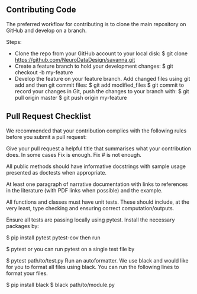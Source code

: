## Contributing Code
The preferred workflow for contributing is to clone the main repository on GitHub and develop on a branch. 

Steps:
- Clone the repo from your GitHub account to your local disk:
$ git clone https://github.com/NeuroDataDesign/savanna.git
- Create a feature branch to hold your development changes:
$ git checkout -b my-feature
- Develop the feature on your feature branch. Add changed files using git add and then git commit files:
$ git add modified_files
$ git commit
to record your changes in Git, push the changes to your branch with:
$ git pull origin master
$ git push origin my-feature

## Pull Request Checklist
We recommended that your contribution complies with the following rules before you submit a pull request:

Give your pull request a helpful title that summarises what your contribution does. In some cases Fix <ISSUE TITLE> is enough. Fix #<ISSUE NUMBER> is not enough.

All public methods should have informative docstrings with sample usage presented as doctests when appropriate.

At least one paragraph of narrative documentation with links to references in the literature (with PDF links when possible) and the example.

All functions and classes must have unit tests. These should include, at the very least, type checking and ensuring correct computation/outputs.

Ensure all tests are passing locally using pytest. Install the necessary packages by:

$ pip install pytest pytest-cov
then run

$ pytest
or you can run pytest on a single test file by

$ pytest path/to/test.py
Run an autoformatter. We use black and would like for you to format all files using black. You can run the following lines to format your files.

$ pip install black
$ black path/to/module.py
